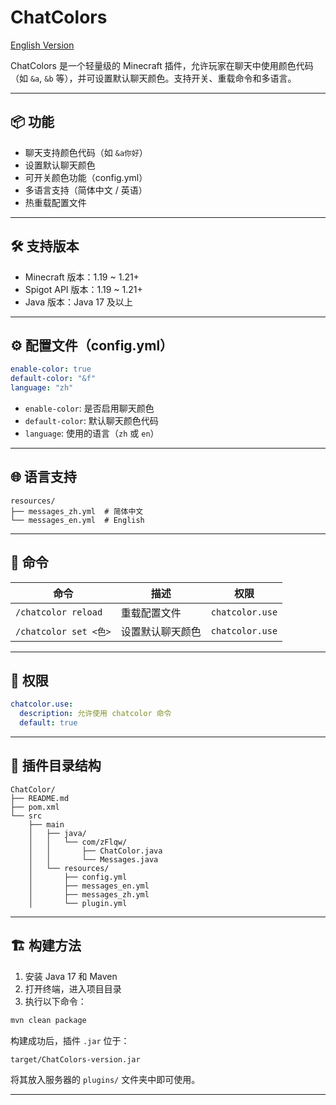 # ChatColors
[English Version](./README_en.md)

ChatColors 是一个轻量级的 Minecraft 插件，允许玩家在聊天中使用颜色代码（如 `&a`, `&b` 等），并可设置默认聊天颜色。支持开关、重载命令和多语言。

---

## 📦 功能

- 聊天支持颜色代码（如 `&a你好`）
- 设置默认聊天颜色
- 可开关颜色功能（config.yml）
- 多语言支持（简体中文 / 英语）
- 热重载配置文件

---

## 🛠 支持版本

- Minecraft 版本：1.19 ~ 1.21+ 
- Spigot API 版本：1.19 ~ 1.21+  
- Java 版本：Java 17 及以上  

---

## ⚙️ 配置文件（config.yml）

```yaml
enable-color: true
default-color: "&f"
language: "zh"
```

- `enable-color`: 是否启用聊天颜色
- `default-color`: 默认聊天颜色代码
- `language`: 使用的语言（`zh` 或 `en`）

---

## 🌐 语言支持

```
resources/
├── messages_zh.yml  # 简体中文
└── messages_en.yml  # English
```

---

## 🧪 命令

| 命令                 | 描述              | 权限            |
|----------------------|-------------------|-----------------|
| `/chatcolor reload`  | 重载配置文件      | `chatcolor.use` |
| `/chatcolor set <色>`| 设置默认聊天颜色  | `chatcolor.use` |

---

## 🔐 权限

```yaml
chatcolor.use:
  description: 允许使用 chatcolor 命令
  default: true
```

---

## 📁 插件目录结构

```
ChatColor/
├── README.md
├── pom.xml
└── src
    ├── main
    │   ├── java/
    │   │   └── com/zFlqw/
    │   │       ├── ChatColor.java
    │   │       └── Messages.java
    │   └── resources/
    │       ├── config.yml
    │       ├── messages_en.yml
    │       ├── messages_zh.yml
    │       └── plugin.yml
```

---

## 🏗️ 构建方法

1. 安装 Java 17 和 Maven
2. 打开终端，进入项目目录
3. 执行以下命令：

```bash
mvn clean package
```

构建成功后，插件 `.jar` 位于：

```
target/ChatColors-version.jar
```

将其放入服务器的 `plugins/` 文件夹中即可使用。

---
